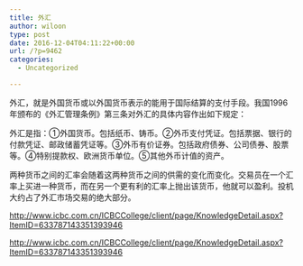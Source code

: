 ```yaml
---
title: 外汇
author: wiloon
type: post
date: 2016-12-04T04:11:22+00:00
url: /?p=9462
categories:
  - Uncategorized

---
```

外汇，就是外国货币或以外国货币表示的能用于国际结算的支付手段。我国1996年颁布的《外汇管理条例》第三条对外汇的具体内容作出如下规定：

外汇是指：①外国货币。包括纸币、铸币。②外币支付凭证。包括票据、银行的付款凭证、邮政储蓄凭证等。③外币有价证券。包括政府债券、公司债券、股票等。④特别提款权、欧洲货币单位。⑤其他外币计值的资产。

两种货币之间的汇率会随着这两种货币之间的供需的变化而变化。交易员在一个汇率上买进一种货币，而在另一个更有利的汇率上抛出该货币，他就可以盈利。投机大约占了外汇市场交易的绝大部分。

http://www.icbc.com.cn/ICBCCollege/client/page/KnowledgeDetail.aspx?ItemID=633787143351393946

http://www.icbc.com.cn/ICBCCollege/client/page/KnowledgeDetail.aspx?ItemID=633787143351393946